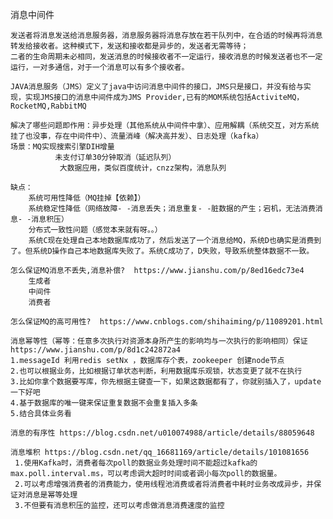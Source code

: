 消息中间件
    
    发送者将消息发送给消息服务器，消息服务器将消息存放在若干队列中，在合适的时候再将消息转发给接收者。这种模式下，发送和接收都是异步的，发送者无需等待；
    二者的生命周期未必相同，发送消息的时候接收者不一定运行，接收消息的时候发送者也不一定运行，一对多通信，对于一个消息可以有多个接收者。

    JAVA消息服务（JMS）定义了java中访问消息中间件的接口，JMS只是接口，并没有给与实现，实现JMS接口的消息中间件成为JMS Provider,已有的MOM系统包括ActiviteMQ，RocketMQ,RabbitMQ
    
    解决了哪些问题即作用：异步处理（其他系统从中间件中拿）、应用解耦（系统交互，对方系统挂了也没事，存在中间件中）、流量消峰（解决高并发）、日志处理（kafka）
    场景：MQ实现搜索引擎DIH增量
              未支付订单30分钟取消（延迟队列）
               大数据应用，类似百度统计，cnzz架构，消息队列

    缺点：
        系统可用性降低（MQ挂掉【依赖】）
        系统稳定性降低（网络故障- -消息丢失；消息重复- -脏数据的产生；宕机，无法消费消息- -消息积压）
        分布式一致性问题（感觉本来就有呀。。）
        系统C现在处理自己本地数据库成功了，然后发送了一个消息给MQ，系统D也确实是消费到了。但系统D操作自己本地数据库失败了。系统C成功了，D失败，导致系统整体数据不一致。
    
    怎么保证MQ消息不丢失,消息补偿?  https://www.jianshu.com/p/8ed16edc73e4
        生成者
        中间件
        消费者
    
    怎么保证MQ的高可用性?  https://www.cnblogs.com/shihaiming/p/11089201.html
    
    消息幂等性（幂等：任意多次执行对资源本身所产生的影响均与一次执行的影响相同）保证  https://www.jianshu.com/p/8d1c242872a4
    1.messageId 利用redis setNx ，数据库存个表，zookeeper 创建node节点
    2.也可以根据业务，比如根据订单状态判断，利用数据库乐观锁，状态变更了就不在执行
    3.比如你拿个数据要写库，你先根据主键查一下，如果这数据都有了，你就别插入了，update 一下好吧
    4.基于数据库的唯一键来保证重复数据不会重复插入多条
    5.结合具体业务看
    
    消息的有序性 https://blog.csdn.net/u010074988/article/details/88059648
    
    消息堆积 https://blog.csdn.net/qq_16681169/article/details/101081656
     1.使用Kafka时，消费者每次poll的数据业务处理时间不能超过kafka的max.poll.interval.ms，可以考虑调大超时时间或者调小每次poll的数据量。
     2.可以考虑增强消费者的消费能力，使用线程池消费或者将消费者中耗时业务改成异步，并保证对消息是幂等处理
     3.不但要有消息积压的监控，还可以考虑做消息消费速度的监控
        
    
    